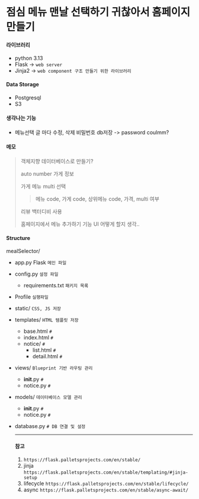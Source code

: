 # 점심 메뉴 맨날 선택하기 귀찮아서 홈페이지 만들기


#### 라이브러리
 - python 3.13
 - Flask -> `web server`
 - Jinja2 -> `web component 구조 만들기 위한 라이브러리`


#### Data Storage
- Postgresql
- S3

#### 생각나는 기능
- 메뉴선택 글 마다 수정, 삭제 비밀번호 db저장 -> password coulmm?


#### 메모
> 객체지향 데이터베이스로 만들기?
> 
> auto number 가게 정보
> 
> 가게 메뉴 multi 선택
> 
>> 메뉴 code, 가게 code, 상위메뉴 code, 가격, multi 여부
> 
> 리뷰 백터디비 사용
> 
> 홈페이지에서 메뉴 추가하기 기능 UI 어떻게 할지 생각..


#### Structure
mealSelector/
- app.py Flask `메인 파일`
- config.py `설정 파일`
  - requirements.txt `패키지 목록`
- Profile `실행파일`
- static/ `CSS, JS 저장`
- templates/ `HTML 템플릿 저장`
  - base.html `#`
  - index.html `#`
  - notice/ `#`
    - list.html `#`
    - detail.html `#`
- views/ `Blueprint 기반 라우팅 관리`
  - __init__.py `#`
  - notice.py `#`
- models/ `데이터베이스 모델 관리`
  - __init__.py `#`
  - notice.py `#`
- database.py `# DB 연결 및 설정`

  ------------
  #### 참고
  1. `https://flask.palletsprojects.com/en/stable/`
  2. jinja `https://flask.palletsprojects.com/en/stable/templating/#jinja-setup`
  3. lifecycle `https://flask.palletsprojects.com/en/stable/lifecycle/`
  4. async `https://flask.palletsprojects.com/en/stable/async-await/`

